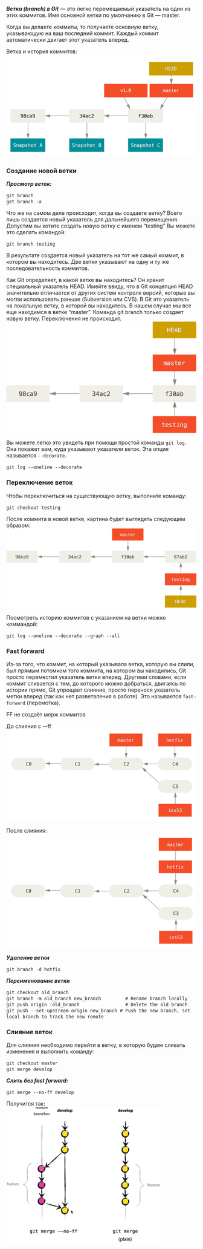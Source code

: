 ***Ветка (branch) в Git*** — это легко перемещаемый указатель на один из этих коммитов. Имя основной ветки по умолчанию в Git — master.

Когда вы делаете коммиты, то получаете основную ветку, указывающую на ваш последний коммит. Каждый коммит автоматически двигает этот указатель вперед.

Ветка и история коммитов:
 ![branches-1](pic/branches-1.png)
 
 
### Создание новой ветки
***Просмотр веток:***
```
git branch
get branch -a
```
Что же на самом деле происходит, когда вы создаете ветку? Всего лишь создается новый указатель для дальнейшего перемещения. 
Допустим вы хотите создать новую ветку с именем “testing” Вы можете это сделать командой:
```
git branch testing
```
В результате создается новый указатель на тот же самый коммит, в котором вы находитесь. Две ветки указывают на одну и ту же последовательность коммитов.

Как Git определяет, в какой ветке вы находитесь? Он хранит специальный указатель HEAD. Имейте ввиду, что в Git концепция HEAD значительно отличается от других систем контроля версий, которые вы могли использовать раньше (Subversion или CVS). В Git это указатель на локальную ветку, в которой вы находитесь. В нашем случае мы все еще находимся в ветке “master”. Команда git branch только создает новую ветку. Переключения не происходит.
![branches-2](pic/branches-2.png)

Вы можете легко это увидеть при помощи простой команды `git log`. Она покажет вам, куда указывают указатели веток. Эта опция называется `--decorate`.
```
git log --oneline --decorate
```

### Переключение веток
Чтобы переключиться на существующую ветку, выполните команду:
```
git checkout testing
```
После коммита в новой ветке, картина будет выглядеть следующим образом:
![branches-3](pic/branches-3.png)

Посмотреть историю коммитов с указанием на ветки можно коммандой:
```
git log --oneline --decorate --graph --all
```

### Fast forward
Из-за того, что коммит, на который указывала ветка, которую вы слили, был прямым потомком того коммита, на котором вы находились, Git просто переместил указатель ветки вперед. Другими словами, если коммит сливается с тем, до которого можно добраться, двигаясь по истории прямо, Git упрощает слияние, просто перенося указатель метки вперед (так как нет разветвления в работе). Это называется `fast-forward` (перемотка). 

FF не создаёт мерж коммитов

До слияния с --ff
![branches-4](pic/branches-4.png)

После слияния:
![branches-5](pic/branches-5.png)

***Удаление ветки***
```
git branch -d hotfix
```
***Переименование ветки***
```
git checkout old_branch
git branch -m old_branch new_branch         # Rename branch locally    
git push origin :old_branch                 # Delete the old branch    
git push --set-upstream origin new_branch # Push the new branch, set local branch to track the new remote
```
### Слияние веток
Для слияния необходимо перейти в ветку, в которую будем сливать изменения и выполнить команду:
```
git checkout master
git merge develop
```
***Слить без fast forward:***
```
git merge --no-ff develop
```
Получится так:
![branches-6](pic/branches-6.png)

